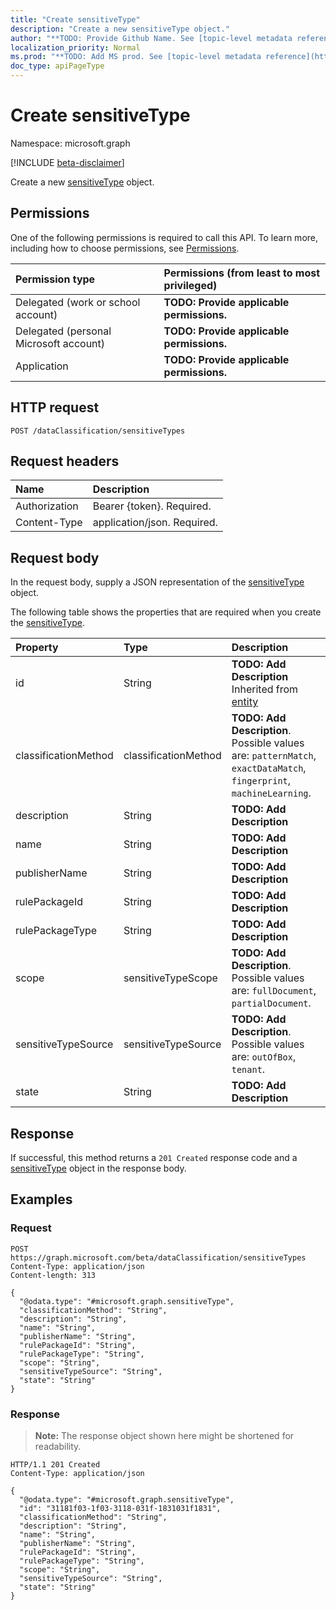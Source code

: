 ```yaml
---
title: "Create sensitiveType"
description: "Create a new sensitiveType object."
author: "**TODO: Provide Github Name. See [topic-level metadata reference](https://msgo.azurewebsites.net/add/document/guidelines/metadata.html#topic-level-metadata)**"
localization_priority: Normal
ms.prod: "**TODO: Add MS prod. See [topic-level metadata reference](https://msgo.azurewebsites.net/add/document/guidelines/metadata.html#topic-level-metadata)**"
doc_type: apiPageType
---
```


# Create sensitiveType
Namespace: microsoft.graph

[!INCLUDE [beta-disclaimer](../../includes/beta-disclaimer.md)]

Create a new [sensitiveType](../resources/sensitivetype.md) object.

## Permissions
One of the following permissions is required to call this API. To learn more, including how to choose permissions, see [Permissions](/graph/permissions-reference).

|Permission type|Permissions (from least to most privileged)|
|:---|:---|
|Delegated (work or school account)|**TODO: Provide applicable permissions.**|
|Delegated (personal Microsoft account)|**TODO: Provide applicable permissions.**|
|Application|**TODO: Provide applicable permissions.**|

## HTTP request

<!-- {
  "blockType": "ignored"
}
-->
``` http
POST /dataClassification/sensitiveTypes
```

## Request headers
|Name|Description|
|:---|:---|
|Authorization|Bearer {token}. Required.|
|Content-Type|application/json. Required.|

## Request body
In the request body, supply a JSON representation of the [sensitiveType](../resources/sensitivetype.md) object.

The following table shows the properties that are required when you create the [sensitiveType](../resources/sensitivetype.md).

|Property|Type|Description|
|:---|:---|:---|
|id|String|**TODO: Add Description** Inherited from [entity](../resources/entity.md)|
|classificationMethod|classificationMethod|**TODO: Add Description**. Possible values are: `patternMatch`, `exactDataMatch`, `fingerprint`, `machineLearning`.|
|description|String|**TODO: Add Description**|
|name|String|**TODO: Add Description**|
|publisherName|String|**TODO: Add Description**|
|rulePackageId|String|**TODO: Add Description**|
|rulePackageType|String|**TODO: Add Description**|
|scope|sensitiveTypeScope|**TODO: Add Description**. Possible values are: `fullDocument`, `partialDocument`.|
|sensitiveTypeSource|sensitiveTypeSource|**TODO: Add Description**. Possible values are: `outOfBox`, `tenant`.|
|state|String|**TODO: Add Description**|



## Response

If successful, this method returns a `201 Created` response code and a [sensitiveType](../resources/sensitivetype.md) object in the response body.

## Examples

### Request
<!-- {
  "blockType": "request",
  "name": "create_sensitivetype_from_"
}
-->
``` http
POST https://graph.microsoft.com/beta/dataClassification/sensitiveTypes
Content-Type: application/json
Content-length: 313

{
  "@odata.type": "#microsoft.graph.sensitiveType",
  "classificationMethod": "String",
  "description": "String",
  "name": "String",
  "publisherName": "String",
  "rulePackageId": "String",
  "rulePackageType": "String",
  "scope": "String",
  "sensitiveTypeSource": "String",
  "state": "String"
}
```


### Response
>**Note:** The response object shown here might be shortened for readability.
<!-- {
  "blockType": "response",
  "truncated": true,
  "@odata.type": "microsoft.graph.sensitiveType"
}
-->
``` http
HTTP/1.1 201 Created
Content-Type: application/json

{
  "@odata.type": "#microsoft.graph.sensitiveType",
  "id": "31181f03-1f03-3118-031f-1831031f1831",
  "classificationMethod": "String",
  "description": "String",
  "name": "String",
  "publisherName": "String",
  "rulePackageId": "String",
  "rulePackageType": "String",
  "scope": "String",
  "sensitiveTypeSource": "String",
  "state": "String"
}
```

